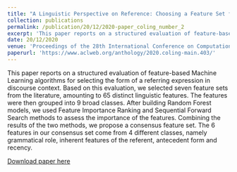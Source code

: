 ```yaml
---
title: "A Linguistic Perspective on Reference: Choosing a Feature Set for Generating Referring Expressions in Context"
collection: publications
permalink: /publication/20/12/2020-paper_coling_number_2
excerpt: 'This paper reports on a structured evaluation of feature-based Machine Learning algorithms for selecting the form of a referring expression in discourse context. Based on this evaluation, we selected seven feature sets from the literature, amounting to 65 distinct linguistic features. The features were then grouped into 9 broad classes. After building Random Forest models, we used Feature Importance Ranking and Sequential Forward Search methods to assess the importance of the features. Combining the results of the two methods, we propose a consensus feature set. The 6 features in our consensus set come from 4 different classes, namely grammatical role, inherent features of the referent, antecedent form and recency.'
date: 20/12/2020
venue: 'Proceedings of the 28th International Conference on Computational Linguistics'
paperurl: 'https://www.aclweb.org/anthology/2020.coling-main.403/'
---
```

This paper reports on a structured evaluation of feature-based Machine Learning algorithms for selecting the form of a referring expression in discourse context. Based on this evaluation, we selected seven feature sets from the literature, amounting to 65 distinct linguistic features. The features were then grouped into 9 broad classes. After building Random Forest models, we used Feature Importance Ranking and Sequential Forward Search methods to assess the importance of the features. Combining the results of the two methods, we propose a consensus feature set. The 6 features in our consensus set come from 4 different classes, namely grammatical role, inherent features of the referent, antecedent form and recency.

[Download paper here](https://www.aclweb.org/anthology/2020.coling-main.403/)